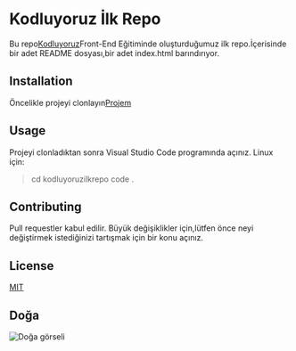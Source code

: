 # Kodluyoruz İlk Repo
Bu repo[Kodluyoruz](https://app.patika.dev/paths)Front-End Eğitiminde oluşturduğumuz ilk repo.İçerisinde bir adet
README dosyası,bir adet index.html barındırıyor.
## Installation
Öncelikle projeyi clonlayın[Projem](https://github.com/ProteinMalik/kodluyoruzilkrepo)
## Usage
Projeyi clonladıktan sonra Visual Studio Code programında açınız.
Linux için:
> cd kodluyoruzilkrepo
> code  .
## Contributing
Pull requestler kabul edilir. Büyük değişiklikler için,lütfen önce neyi değiştirmek
istediğinizi tartışmak için bir konu açınız.
## License
[MIT](https://www.youtube.com/watch?v=17Jk8hZWt_k)
## Doğa
![Doğa görseli](https://dynamic-media-cdn.tripadvisor.com/media/photo-o/17/f8/59/1b/doga-kutlu-apart.jpg?w=1200&h=-1&s=1)
